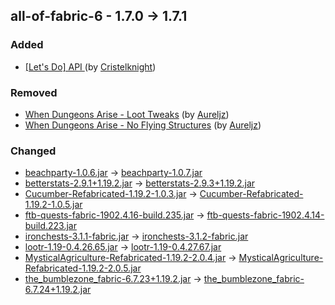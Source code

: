 ## all-of-fabric-6 - 1.7.0 -> 1.7.1

### Added

  * [[Let's Do] API ](https://www.curseforge.com/minecraft/mc-mods/do-api) (by [Cristelknight](https://www.curseforge.com/members/Cristelknight/projects))

### Removed

  * [When Dungeons Arise - Loot Tweaks](https://www.curseforge.com/minecraft/texture-packs/when-dungeons-arise-loot-tweaks) (by [Aureljz](https://www.curseforge.com/members/Aureljz/projects))
  * [When Dungeons Arise - No Flying Structures](https://www.curseforge.com/minecraft/texture-packs/when-dungeons-arise-no-flying-structures) (by [Aureljz](https://www.curseforge.com/members/Aureljz/projects))

### Changed

  * [beachparty-1.0.6.jar](https://www.curseforge.com/minecraft/mc-mods/beachparty/files/4580886) -> [beachparty-1.0.7.jar](https://www.curseforge.com/minecraft/mc-mods/beachparty/files/4596501)
  * [betterstats-2.9.1+1.19.2.jar](https://www.curseforge.com/minecraft/mc-mods/better-stats/files/4589678) -> [betterstats-2.9.3+1.19.2.jar](https://www.curseforge.com/minecraft/mc-mods/better-stats/files/4595391)
  * [Cucumber-Refabricated-1.19.2-1.0.3.jar](https://www.curseforge.com/minecraft/mc-mods/cucumber-library-refabricated/files/4591441) -> [Cucumber-Refabricated-1.19.2-1.0.5.jar](https://www.curseforge.com/minecraft/mc-mods/cucumber-library-refabricated/files/4597202)
  * [ftb-quests-fabric-1902.4.16-build.235.jar](https://www.curseforge.com/minecraft/mc-mods/ftb-quests-fabric/files/4553967) -> [ftb-quests-fabric-1902.4.14-build.223.jar](https://www.curseforge.com/minecraft/mc-mods/ftb-quests-fabric/files/4521252)
  * [ironchests-3.1.1-fabric.jar](https://www.curseforge.com/minecraft/mc-mods/ironchests/files/4085654) -> [ironchests-3.1.2-fabric.jar](https://www.curseforge.com/minecraft/mc-mods/ironchests/files/4596526)
  * [lootr-1.19-0.4.26.65.jar](https://www.curseforge.com/minecraft/mc-mods/lootr-fabric/files/4558419) -> [lootr-1.19-0.4.27.67.jar](https://www.curseforge.com/minecraft/mc-mods/lootr-fabric/files/4596349)
  * [MysticalAgriculture-Refabricated-1.19.2-2.0.4.jar](https://www.curseforge.com/minecraft/mc-mods/mystical-agriculture-refabricated/files/4591550) -> [MysticalAgriculture-Refabricated-1.19.2-2.0.5.jar](https://www.curseforge.com/minecraft/mc-mods/mystical-agriculture-refabricated/files/4595187)
  * [the_bumblezone_fabric-6.7.23+1.19.2.jar](https://www.curseforge.com/minecraft/mc-mods/the-bumblezone-fabric/files/4578232) -> [the_bumblezone_fabric-6.7.24+1.19.2.jar](https://www.curseforge.com/minecraft/mc-mods/the-bumblezone-fabric/files/4595455)

